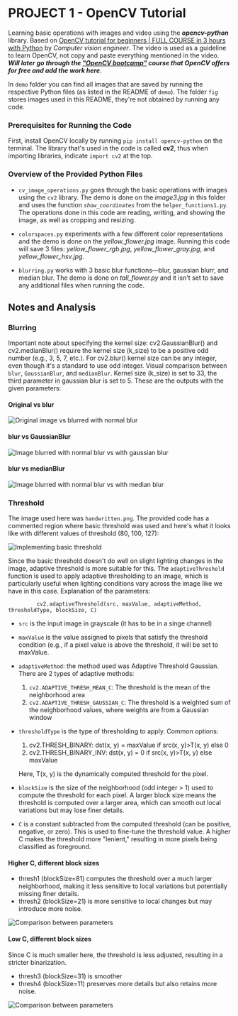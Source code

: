 # PROJECT 1 - OpenCV Tutorial

Learning basic operations with images and video using the ***opencv-python*** library.
Based on [OpenCV tutorial for beginners | FULL COURSE in 3 hours with Python](https://youtu.be/eDIj5LuIL4A?si=gaCR-mjeaJiWvLNn) by *Computer vision engineer*. The video is used as a guideline to learn OpenCV, not copy and paste everything mentioned in the video. ***Will later go through the ["OpenCV bootcamp"](https://opencv.org/university/free-opencv-course/?utm_source=opcvu&utm_medium=menu&utm_campaign=obc) course that OpenCV offers for free and add the work here***.

In `demo` folder you can find all images that are saved by running the respective Python files (as listed in the README of `demo`).
The folder `fig` stores images used in this README, they're not obtained by running any code.

### Prerequisites for Running the Code

First, install OpenCV locally by running `pip install opencv-python` on the terminal. The library that's used in the code is called **cv2**, thus when importing libraries, indicate `import cv2` at the top.

### Overview of the Provided Python Files

* `cv_image_operations.py` goes through the basic operations with images using the `cv2` library. The demo is done on the *image3.jpg* in this folder and uses the function *`show_coordinates`* from the `helper_functions1.py`. The operations done in this code are reading, writing, and showing the image, as well as cropping and resizing.

* `colorspaces.py` experiments with a few different color representations and the demo is done on the *yellow_flower.jpg* image. Running this code will save 3 files: *yellow_flower_rgb.jpg*, *yellow_flower_gray.jpg*, and *yellow_flower_hsv.jpg*.

* `blurring.py` works with 3 basic blur functions—blur, gaussian blurr, and median blur. The demo is done on *tall_flower.py* and it isn't set to save any additional files when running the code.

## Notes and Analysis

### Blurring

Important note about specifying the kernel size: cv2.GaussianBlur() and cv2.medianBlur() require the kernel size (k_size) to be a positive odd number (e.g., 3, 5, 7, etc.). For cv2.blur() kernel size can be any integer, even though it's a standard to use odd integer.
Visual comparison between `blur`, `GaussianBlur`, and `medianBlur`. Kernel size (k_size) is set to 33, the third parameter in gaussian blur is set to 5. These are the outputs with the given parameters:

#### **Original vs blur**  

![Original image vs blurred with normal blur](./fig/blurring_normalvblur.png)

#### **blur vs GaussianBlur**  

![Image blurred with normal blur vs with gaussian blur](./fig/blurring_blurvgaussian.png)

#### **blur vs medianBlur**  

![Image blurred with normal blur vs with median blur](./fig/blurring_blurvmedian.png)

### Threshold

The image used here was `handwritten.png`. The provided code has a commented region where basic threshold was used and here's what it looks like with different values of threshold (80, 100, 127):

![Implementing basic threshold](./fig/thresh80_100_127.png)

Since the basic threshold doesn't do well on slight lighting changes in the image, adaptive threshold is more suitable for this. The `adaptiveThreshold` function is used to apply adaptive thresholding to an image, which is particularly useful when lighting conditions vary across the image like we have in this case. Explanation of the parameters:

             cv2.adaptiveThreshold(src, maxValue, adaptiveMethod, thresholdType, blockSize, C)

* `src` is the input image in grayscale (it has to be in a singe channel)
  
* `maxValue` is the value assigned to pixels that satisfy the threshold condition (e.g., if a pixel value is above the threshold, it will be set to maxValue.
  
* `adaptiveMethod`: the method used was Adaptive Threshold Gaussian. There are 2 types of adaptive methods:
  1. `cv2.ADAPTIVE_THRESH_MEAN_C`: The threshold is the mean of the neighborhood area
  2. `cv2.ADAPTIVE_THRESH_GAUSSIAN_C`: The threshold is a weighted sum of the neighborhood values, where weights are from a Gaussian window
  
* `thresholdType` is the type of thresholding to apply. Common options:
  1. cv2.THRESH_BINARY: dst(x, y) = maxValue if src(x, y)>T(x, y) else 0
  2. cv2.THRESH_BINARY_INV: dst(x, y) = 0 if src(x, y)>T(x, y) else maxValue  

  Here, T(x, y) is the dynamically computed threshold for the pixel.

* `blockSize` is the size of the neighborhood (odd integer > 1) used to compute the threshold for each pixel. A larger block size means the threshold is computed over a larger area, which can smooth out local variations but may lose finer details.
* `C` is a constant subtracted from the computed threshold (can be positive, negative, or zero). This is used to fine-tune the threshold value. A higher C makes the threshold more "lenient," resulting in more pixels being classified as foreground.

#### **Higher C, different block sizes**

* thresh1 (blockSize=81) computes the threshold over a much larger neighborhood, making it less sensitive to local variations but potentially missing finer details. 
* thresh2 (blockSize=21) is more sensitive to local changes but may introduce more noise.

![Comparison between parameters](./fig/threshold_thresh1_2.png)

#### **Low C, different block sizes**

Since C is much smaller here, the threshold is less adjusted, resulting in a stricter binarization.

* thresh3 (blockSize=31) is smoother
* thresh4 (blockSize=11) preserves more details but also retains more noise.
  
![Comparison between parameters](./fig/threshold_thresh3_4.png)


